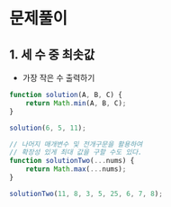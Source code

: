 # 문제풀이

## 1. 세 수 중 최솟값

- 가장 작은 수 출력하기

```javascript
function solution(A, B, C) {
    return Math.min(A, B, C);
}

solution(6, 5, 11);

// 나머지 매개변수 및 전개구문을 활용하여 
// 확장성 있게 최대 값을 구할 수도 있다. 
function solutionTwo(...nums) {
    return Math.max(...nums);
}

solutionTwo(11, 8, 3, 5, 25, 6, 7, 8);
```
